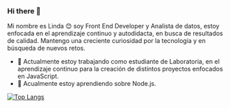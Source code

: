 ### Hi there 👋

Mi nombre es Linda 😊 soy Front End Developer y Analista de datos, estoy enfocada en el aprendizaje continuo y autodidacta, en busca de resultados de calidad. 
Mantengo una creciente curiosidad por la tecnología y en búsqueda de nuevos retos.

- 🔭 Actualmente estoy trabajando como estudiante de Laboratoria, en el aprendizaje continuo para la creación de distintos proyectos enfocados en JavaScript.
- 🌱 Acualmente estoy aprendiendo sobre Node.js.

[![Top Langs](https://github-readme-stats.vercel.app/api/top-langs/?username=lindalobo&layout=donut-vertical)](https://github.com/lindalobo/github-readme-stats)
